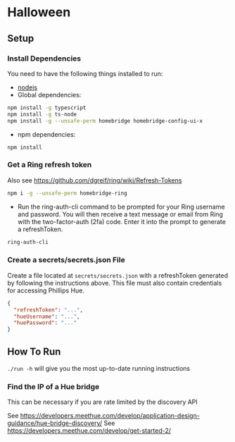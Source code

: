 # Halloween

## Setup

### Install Dependencies

You need to have the following things installed to run:

- [nodejs](https://nodejs.org/en/)
- Global dependencies:

```bash
npm install -g typescript
npm install -g ts-node
npm install -g --unsafe-perm homebridge homebridge-config-ui-x
```

- npm dependencies:

```
npm install
```

### Get a Ring refresh token

Also see https://github.com/dgreif/ring/wiki/Refresh-Tokens

```bash
npm i -g --unsafe-perm homebridge-ring
```

- Run the ring-auth-cli command to be prompted for your Ring username and password. You will then receive a text message or email from Ring with the two-factor-auth (2fa) code. Enter it into the prompt to generate a refreshToken.

```bash
ring-auth-cli
```

### Create a secrets/secrets.json File

Create a file located at `secrets/secrets.json` with a refreshToken generated by following the instructions above. This file must also contain credentials for accessing Phillips Hue.

```json
{
  "refreshToken": "...",
  "hueUsername": "...",
  "huePassword": "..."
}
```

## How To Run

`./run -h` will give you the most up-to-date running instructions

### Find the IP of a Hue bridge

This can be necessary if you are rate limited by the discovery API

See https://developers.meethue.com/develop/application-design-guidance/hue-bridge-discovery/
See https://developers.meethue.com/develop/get-started-2/
